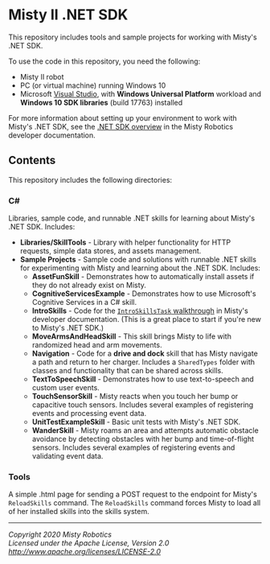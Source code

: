 # Misty II .NET SDK

This repository includes tools and sample projects for working with Misty's .NET SDK.

To use the code in this repository, you need the following:

* Misty II robot
* PC (or virtual machine) running Windows 10
* Microsoft [Visual Studio](https://visualstudio.microsoft.com/vs/), with **Windows Universal Platform** workload and **Windows 10 SDK libraries** (build 17763) installed

For more information about setting up your environment to work with Misty's .NET SDK, see the [.NET SDK overview](https://docs.mistyrobotics.com/misty-ii/dotnet-sdk/overview/) in the Misty Robotics developer documentation.

## Contents

This repository includes the following directories:

### C#

Libraries, sample code, and runnable .NET skills for learning about Misty's .NET SDK. Includes:

  * **Libraries/SkillTools** - Library with helper functionality for HTTP requests, simple data stores, and assets management.
  * **Sample Projects** - Sample code and solutions with runnable .NET skills for experimenting with Misty and learning about the .NET SDK. Includes:
    * **AssetFunSkill** - Demonstrates how to automatically install assets if they do not already exist on Misty.
    * **CognitiveServicesExample** - Demonstrates how to use Microsoft's Cognitive Services in a C# skill.
    * **IntroSkills** - Code for the [`IntroSkillsTask` walkthrough](https://docs.mistyrobotics.com/misty-ii/dotnet-sdk/sample-project/) in Misty's developer documentation. (This is a great place to start if you're new to Misty's .NET SDK.)
    * **MoveArmsAndHeadSkill** - This skill brings Misty to life with randomized head and arm movements.
    * **Navigation** - Code for a **drive and dock** skill that has Misty navigate a path and return to her charger. Includes a `SharedTypes` folder with classes and functionality that can be shared across skills.
    * **TextToSpeechSkill** - Demonstrates how to use text-to-speech and custom user events.
    * **TouchSensorSkill** - Misty reacts when you touch her bump or capacitive touch sensors. Includes several examples of registering events and processing event data.
    * **UnitTestExampleSkill** - Basic unit tests with Misty's .NET SDK.
    * **WanderSkill** - Misty roams an area and attempts automatic obstacle avoidance by detecting obstacles with her bump and time-of-flight sensors. Includes several examples of registering events and validating event data.

### Tools

A simple .html page for sending a POST request to the endpoint for Misty's `ReloadSkills` command. The `ReloadSkills` command forces Misty to load all of her installed skills into the skills system.

---

*Copyright 2020 Misty Robotics*<br>
*Licensed under the Apache License, Version 2.0*<br>
*http://www.apache.org/licenses/LICENSE-2.0*